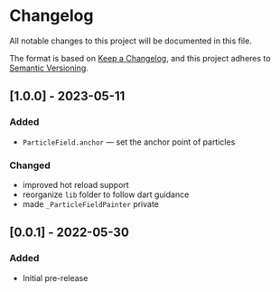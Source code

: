 # Changelog
All notable changes to this project will be documented in this file.

The format is based on [Keep a Changelog](https://keepachangelog.com/en/1.0.0/),
and this project adheres to [Semantic Versioning](https://semver.org/spec/v2.0.0.html).

## [1.0.0] - 2023-05-11
### Added
- `ParticleField.anchor` — set the anchor point of particles

### Changed
- improved hot reload support
- reorganize `lib` folder to follow dart guidance
- made `_ParticleFieldPainter` private

## [0.0.1] - 2022-05-30
### Added
- Initial pre-release